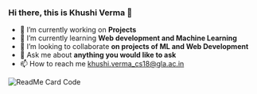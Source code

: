 ### Hi there, this is Khushi Verma 👋


- 🔭 I’m currently working on **Projects** 
- 🌱 I’m currently learning **Web development and Machine Learning**
- 👯 I’m looking to collaborate **on projects of ML and Web Development**
- 💬 Ask me about **anything you would like to ask**
- 📫 How to reach me [khushi.verma_cs18@gla.ac.in]()

![ReadMe Card](https://github-readme-stats.vercel.app/api/pin/?username=Khushi-Verma&repo=Khushi-Verma)
Code
